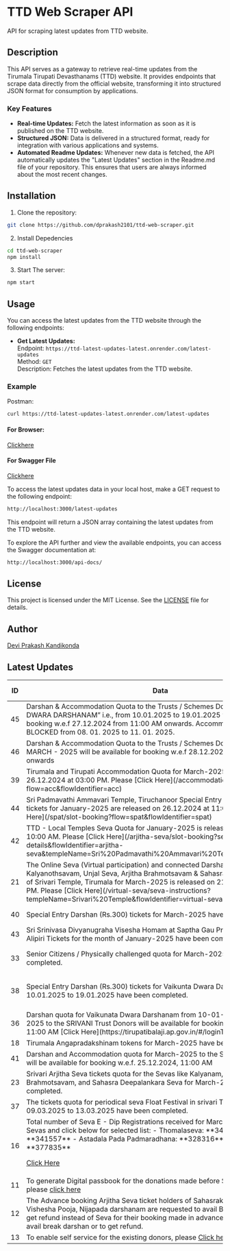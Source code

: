 # TTD Web Scraper API

API for scraping latest updates from TTD website.

## Description

This API serves as a gateway to retrieve real-time updates from the Tirumala Tirupati Devasthanams (TTD) website. It provides endpoints that scrape data directly from the official website, transforming it into structured JSON format for consumption by applications.

### Key Features

- **Real-time Updates:** Fetch the latest information as soon as it is published on the TTD website.
- **Structured JSON:** Data is delivered in a structured format, ready for integration with various applications and systems.
- **Automated Readme Updates:** Whenever new data is fetched, the API automatically updates the "Latest Updates" section in the Readme.md file of your repository. This ensures that users are always informed about the most recent changes.

## Installation

1. Clone the repository:

```bash
git clone https://github.com/dprakash2101/ttd-web-scraper.git
```

2. Install Depedencies

```bash
cd ttd-web-scraper
npm install
```

3. Start The server:

```bash
npm start
```



## Usage

You can access the latest updates from the TTD website through the following endpoints:

- **Get Latest Updates:**  
  Endpoint: `https://ttd-latest-updates-latest.onrender.com/latest-updates`  
  Method: `GET`  
  Description: Fetches the latest updates from the TTD website.

### Example
Postman:
```bash
curl https://ttd-latest-updates-latest.onrender.com/latest-updates
```
#### For Browser:
 [Clickhere](https://ttd-latest-updates-latest.onrender.com/latest-updates)

 #### For Swagger File
 [Clickhere](https://ttd-latest-updates-latest.onrender.com/api-docs/)


To access the latest updates data in your local host, make a GET request to the following endpoint:

```bash
http://localhost:3000/latest-updates
```
This endpoint will return a JSON array containing the latest updates from the TTD website.

To explore the API further and view the available endpoints, you can access the Swagger documentation at:

```bash
http://localhost:3000/api-docs/
```

## License

This project is licensed under the MIT License. See the [LICENSE](LICENSE) file for details.

## Author

[Devi Prakash Kandikonda](https://github.com/dprakash2101)

## Latest Updates
<table><thead><tr><th>ID</th><th>Data</th><th>CTA</th><th>Is Internal Redirection</th><th>Redirection Link</th></tr></thead><tbody><tr><td>45</td><td>Darshan & Accommodation Quota to the Trusts / Schemes Donors “VAIKUNTA DWARA DARSHANAM” i.e., from 10.01.2025 to 19.01.2025 will be available for booking w.e.f 27.12.2024 from 11:00 AM onwards. Accommodation has been BLOCKED from 08. 01. 2025 to 11. 01. 2025.</td><td>Trusts and Schemes - VKD </td><td>null</td><td>N/A</td></tr><tr><td>46</td><td>Darshan & Accommodation Quota to the Trusts / Schemes Donors for the month of MARCH - 2025 will be available for booking w.e.f 28.12.2024 from 11:30 AM onwards</td><td>Schemes and Trusts</td><td>null</td><td>N/A</td></tr><tr><td>39</td><td>Tirumala and Tirupati Accommodation Quota for March-2025 is released on 26.12.2024 at 03:00 PM. Please [Click Here](/accommodation/instructions?flow=acc&flowIdentifier=acc)</td><td>Accommodation</td><td>true</td><td>N/A</td></tr><tr><td>44</td><td>Sri Padmavathi Ammavari Temple, Tiruchanoor Special Entry Darshan (Rs. 200/-) tickets for January-2025 are released on 26.12.2024 at 11:00 AM. Please [Click Here](/spat/slot-booking?flow=spat&flowIdentifier=spat)</td><td>SPAT </td><td>true</td><td>N/A</td></tr><tr><td>42</td><td>TTD - Local Temples Seva Quota for January-2025 is released on 25.12.2024 at 10:00 AM. Please [Click Here](/arjitha-seva/slot-booking?section=pilgrim-details&flowIdentifier=arjitha-seva&templeName=Sri%20Padmavathi%20Ammavari%20Temple&sevaName=All)</td><td>local temples</td><td>true</td><td>N/A</td></tr><tr><td>21</td><td>The Online Seva (Virtual participation) and connected Darshan quota for Kalyanothsavam, Unjal Seva, Arjitha Brahmotsavam & Sahasra Deepalankara Sevas of Srivari Temple, Tirumala for March-2025 is released on 21.12.2024 at 3:00 PM. Please [Click Here](/virtual-seva/seva-instructions?templeName=Srivari%20Temple&flowIdentifier=virtual-seva&flow=virtual-seva)</td><td>Virtual Seva</td><td>true</td><td>N/A</td></tr><tr><td>40</td><td>Special Entry Darshan (Rs.300) tickets for March-2025 have been completed.</td><td>Special Entry Darshan (Rs.300)</td><td>null</td><td>N/A</td></tr><tr><td>43</td><td>Sri Srinivasa Divyanugraha Visesha Homam at Saptha Gau Pradhakshina shala, Alipiri Tickets for the month of January-2025 have been completed.</td><td>homam</td><td>null</td><td>N/A</td></tr><tr><td>33</td><td>Senior Citizens / Physically challenged quota for March-2025 have been completed.</td><td>Senior Citizens / Physically challenged</td><td>null</td><td>N/A</td></tr><tr><td>38</td><td>Special Entry Darshan (Rs.300) tickets for Vaikunta Dwara Darshan from 10.01.2025 to 19.01.2025 have been completed.</td><td>Special Entry Darshan (Rs.300) tickets for Vaikunta Dwara Darshan</td><td>null</td><td>N/A</td></tr><tr><td>36</td><td>Darshan quota for Vaikunata Dwara Darshanam from 10-01-2025 to 19-01-2025 to the SRIVANI Trust Donors will be available for booking w.e.f. 23.12.2024, 11:00 AM
 [Click Here](https://tirupatibalaji.ap.gov.in/#/loginTimer)</td><td>SRIVANI Trust VKD</td><td>null</td><td>N/A</td></tr><tr><td>18</td><td>Tirumala Angapradakshinam tokens for March-2025 have been completed.</td><td>Angapradakshinam</td><td>null</td><td>N/A</td></tr><tr><td>41</td><td>Darshan and Accommodation quota for March-2025 to the SRIVANI Trust Donors will be available for booking w.e.f. 25.12.2024, 11:00
AM</td><td>SRIVANI Trust Donors</td><td>null</td><td>N/A</td></tr><tr><td>23</td><td>Srivari Arjitha Seva tickets quota for the Sevas like Kalyanam, Unjal Seva, Arjitha Brahmotsavam, and Sahasra Deepalankara Seva for March-2025 have been completed.</td><td>Srivari Arjitha Seva</td><td>null</td><td>N/A</td></tr><tr><td>37</td><td>The tickets quota for periodical seva Float Festival in srivari Temple, Tirumala from 09.03.2025 to 13.03.2025 have been completed.</td><td>Float festival</td><td>null</td><td>N/A</td></tr><tr><td>16</td><td>Total number of Seva E - Dip Registrations received for March-2025 Srivari Arjitha Sevas and click below for selected list:
- Thomalaseva: **347123**
- Archana: **341557**
- Astadala Pada Padmaradhana: **328316**
- Suprabhatham: **377835**

[Click Here](https://ttdevasthanams.ap.gov.in/misc/images/v4/2024_12_20_EDIP_SELECTIONS.pdf)</td><td>Seva E-dip</td><td>false</td><td>N/A</td></tr><tr><td>11</td><td>To generate Digital passbook for the donations made before September 2016, please [click here](https://tirupatibalaji.ap.gov.in/#/donorPassbook)</td><td>N/A</td><td>null</td><td>N/A</td></tr><tr><td>12</td><td>The Advance booking Arjitha Seva ticket holders of Sahasrakalasabhishekam, Vishesha Pooja, Nijapada darshanam are requested to avail Break Darshan or to get refund instead of Seva for their booking made in advance. Please [click here](https://arjithaseva.tirupatibalaji.ap.gov.in/#/) to avail break darshan or to get refund.</td><td>N/A</td><td>null</td><td>N/A</td></tr><tr><td>13</td><td>To enable self service for the existing    donors, please [Click here](https://tirupatibalaji.ap.gov.in/#/donorSelfservice) </td><td>donor self service</td><td>null</td><td>N/A</td></tr></tbody></table>
